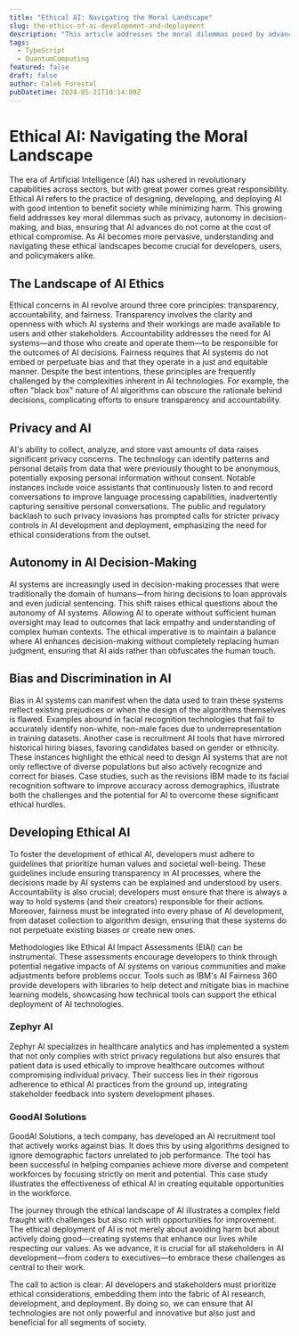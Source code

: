 ```yaml
---
title: "Ethical AI: Navigating the Moral Landscape"
slug: the-ethics-of-ai-development-and-deployment
description: "This article addresses the moral dilemmas posed by advancing AI technology, from privacy concerns to decision-making autonomy, and discusses how developers can create ethical AI systems that benefit humanity."
tags:
  - TypeScript
  - QuantumComputing
featured: false
draft: false
author: Caleb Forestal
pubDatetime: 2024-05-21T10:14:00Z
---
```


# Ethical AI: Navigating the Moral Landscape

The era of Artificial Intelligence (AI) has ushered in revolutionary capabilities across sectors, but with great power comes great responsibility. Ethical AI refers to the practice of designing, developing, and deploying AI with good intention to benefit society while minimizing harm. This growing field addresses key moral dilemmas such as privacy, autonomy in decision-making, and bias, ensuring that AI advances do not come at the cost of ethical compromise. As AI becomes more pervasive, understanding and navigating these ethical landscapes become crucial for developers, users, and policymakers alike.

## The Landscape of AI Ethics
Ethical concerns in AI revolve around three core principles: transparency, accountability, and fairness. Transparency involves the clarity and openness with which AI systems and their workings are made available to users and other stakeholders. Accountability addresses the need for AI systems—and those who create and operate them—to be responsible for the outcomes of AI decisions. Fairness requires that AI systems do not embed or perpetuate bias and that they operate in a just and equitable manner. Despite the best intentions, these principles are frequently challenged by the complexities inherent in AI technologies. For example, the often "black box" nature of AI algorithms can obscure the rationale behind decisions, complicating efforts to ensure transparency and accountability.

## Privacy and AI
AI's ability to collect, analyze, and store vast amounts of data raises significant privacy concerns. The technology can identify patterns and personal details from data that were previously thought to be anonymous, potentially exposing personal information without consent. Notable instances include voice assistants that continuously listen to and record conversations to improve language processing capabilities, inadvertently capturing sensitive personal conversations. The public and regulatory backlash to such privacy invasions has prompted calls for stricter privacy controls in AI development and deployment, emphasizing the need for ethical considerations from the outset.

## Autonomy in AI Decision-Making
AI systems are increasingly used in decision-making processes that were traditionally the domain of humans—from hiring decisions to loan approvals and even judicial sentencing. This shift raises ethical questions about the autonomy of AI systems. Allowing AI to operate without sufficient human oversight may lead to outcomes that lack empathy and understanding of complex human contexts. The ethical imperative is to maintain a balance where AI enhances decision-making without completely replacing human judgment, ensuring that AI aids rather than obfuscates the human touch.

## Bias and Discrimination in AI
Bias in AI systems can manifest when the data used to train these systems reflect existing prejudices or when the design of the algorithms themselves is flawed. Examples abound in facial recognition technologies that fail to accurately identify non-white, non-male faces due to underrepresentation in training datasets. Another case is recruitment AI tools that have mirrored historical hiring biases, favoring candidates based on gender or ethnicity. These instances highlight the ethical need to design AI systems that are not only reflective of diverse populations but also actively recognize and correct for biases. Case studies, such as the revisions IBM made to its facial recognition software to improve accuracy across demographics, illustrate both the challenges and the potential for AI to overcome these significant ethical hurdles.

## Developing Ethical AI
To foster the development of ethical AI, developers must adhere to guidelines that prioritize human values and societal well-being. These guidelines include ensuring transparency in AI processes, where the decisions made by AI systems can be explained and understood by users. Accountability is also crucial; developers must ensure that there is always a way to hold systems (and their creators) responsible for their actions. Moreover, fairness must be integrated into every phase of AI development, from dataset collection to algorithm design, ensuring that these systems do not perpetuate existing biases or create new ones.

Methodologies like Ethical AI Impact Assessments (EIAI) can be instrumental. These assessments encourage developers to think through potential negative impacts of AI systems on various communities and make adjustments before problems occur. Tools such as IBM's AI Fairness 360 provide developers with libraries to help detect and mitigate bias in machine learning models, showcasing how technical tools can support the ethical deployment of AI technologies.

### Zephyr AI
Zephyr AI specializes in healthcare analytics and has implemented a system that not only complies with strict privacy regulations but also ensures that patient data is used ethically to improve healthcare outcomes without compromising individual privacy. Their success lies in their rigorous adherence to ethical AI practices from the ground up, integrating stakeholder feedback into system development phases.

### GoodAI Solutions
GoodAI Solutions, a tech company, has developed an AI recruitment tool that actively works against bias. It does this by using algorithms designed to ignore demographic factors unrelated to job performance. The tool has been successful in helping companies achieve more diverse and competent workforces by focusing strictly on merit and potential. This case study illustrates the effectiveness of ethical AI in creating equitable opportunities in the workforce.

The journey through the ethical landscape of AI illustrates a complex field fraught with challenges but also rich with opportunities for improvement. The ethical deployment of AI is not merely about avoiding harm but about actively doing good—creating systems that enhance our lives while respecting our values. As we advance, it is crucial for all stakeholders in AI development—from coders to executives—to embrace these challenges as central to their work.

The call to action is clear: AI developers and stakeholders must prioritize ethical considerations, embedding them into the fabric of AI research, development, and deployment. By doing so, we can ensure that AI technologies are not only powerful and innovative but also just and beneficial for all segments of society.
